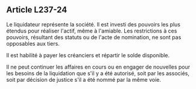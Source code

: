 Article L237-24
----
Le liquidateur représente la société. Il est investi des pouvoirs les plus
étendus pour réaliser l'actif, même à l'amiable. Les restrictions à ces
pouvoirs, résultant des statuts ou de l'acte de nomination, ne sont pas
opposables aux tiers.

Il est habilité à payer les créanciers et répartir le solde disponible.

Il ne peut continuer les affaires en cours ou en engager de nouvelles pour les
besoins de la liquidation que s'il y a été autorisé, soit par les associés, soit
par décision de justice s'il a été nommé par la même voie.
